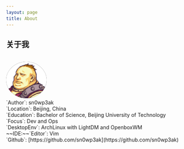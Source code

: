 ```yaml
---
layout: page
title: About
---
```

<h2>关于我</h2><br>
<img src="assets/avatar.gif" height=100 weight=100 style="border-radius:50%;background:#000000"><br>
`Author`: sn0wp3ak<br>
`Location`: Beijing, China<br>
`Education`: Bachelor of Science, Beijing University of Technology<br>
`Focus`: Dev and Ops<br>
`DesktopEnv`: ArchLinux with LightDM and OpenboxWM<br>
~~IDE:~~`Editor`: Vim<br>
`Github`: [https://github.com/sn0wp3ak](https://github.com/sn0wp3ak)<br>
